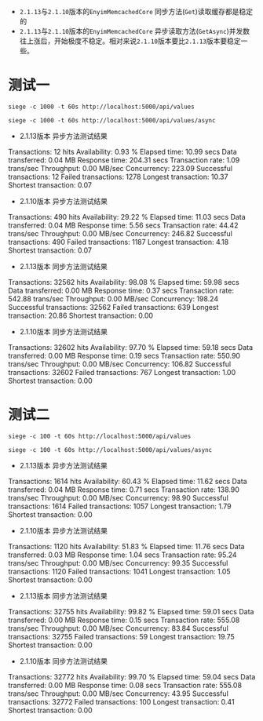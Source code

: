 
* `2.1.13`与`2.1.10`版本的`EnyimMemcachedCore` 同步方法(`Get`)读取缓存都是稳定的
* `2.1.13`与`2.1.10`版本的`EnyimMemcachedCore` 异步读取方法(`GetAsync`)并发数往上涨后，开始极度不稳定。相对来说`2.1.10`版本要比`2.1.13`版本要稳定一些。

# 测试一
```
siege -c 1000 -t 60s http://localhost:5000/api/values
```
```
siege -c 1000 -t 60s http://localhost:5000/api/values/async
```
* 2.1.13版本 异步方法测试结果 

Transactions:    	          12 hits
Availability:		        0.93 %
Elapsed time:		       10.99 secs
Data transferred:	        0.04 MB
Response time:		      204.31 secs
Transaction rate:	        1.09 trans/sec
Throughput:		        0.00 MB/sec
Concurrency:		      223.09
Successful transactions:          12
Failed transactions:	        1278
Longest transaction:	       10.37
Shortest transaction:	        0.07

* 2.1.10版本 异步方法测试结果

Transactions:		         490 hits
Availability:		       29.22 %
Elapsed time:		       11.03 secs
Data transferred:	        0.04 MB
Response time:		        5.56 secs
Transaction rate:	       44.42 trans/sec
Throughput:		        0.00 MB/sec
Concurrency:		      246.82
Successful transactions:         490
Failed transactions:	        1187
Longest transaction:	        4.18
Shortest transaction:	        0.07

* 2.1.13版本 同步方法测试结果

Transactions:		       32562 hits
Availability:		       98.08 %
Elapsed time:		       59.98 secs
Data transferred:	        0.00 MB
Response time:		        0.37 secs
Transaction rate:	      542.88 trans/sec
Throughput:		        0.00 MB/sec
Concurrency:		      198.24
Successful transactions:       32562
Failed transactions:	         639
Longest transaction:	       20.86
Shortest transaction:	        0.00

* 2.1.10版本 同步方法测试结果

Transactions:		       32602 hits
Availability:		       97.70 %
Elapsed time:		       59.18 secs
Data transferred:	        0.00 MB
Response time:		        0.19 secs
Transaction rate:	      550.90 trans/sec
Throughput:		        0.00 MB/sec
Concurrency:		      106.82
Successful transactions:       32602
Failed transactions:	         767
Longest transaction:	        1.00
Shortest transaction:	        0.00

# 测试二
```
siege -c 100 -t 60s http://localhost:5000/api/values
```
```
siege -c 100 -t 60s http://localhost:5000/api/values/async
```

* 2.1.13版本 异步方法测试结果

Transactions:		        1614 hits
Availability:		       60.43 %
Elapsed time:		       11.62 secs
Data transferred:	        0.04 MB
Response time:		        0.71 secs
Transaction rate:	      138.90 trans/sec
Throughput:		        0.00 MB/sec
Concurrency:		       98.90
Successful transactions:        1614
Failed transactions:	        1057
Longest transaction:	        1.79
Shortest transaction:	        0.00

* 2.1.10版本 异步方法测试结果

Transactions:		        1120 hits
Availability:		       51.83 %
Elapsed time:		       11.76 secs
Data transferred:	        0.03 MB
Response time:		        1.04 secs
Transaction rate:	       95.24 trans/sec
Throughput:		        0.00 MB/sec
Concurrency:		       99.35
Successful transactions:        1120
Failed transactions:	        1041
Longest transaction:	        1.05
Shortest transaction:	        0.00


* 2.1.13版本 同步方法测试结果

Transactions:		       32755 hits
Availability:		       99.82 %
Elapsed time:		       59.01 secs
Data transferred:	        0.00 MB
Response time:		        0.15 secs
Transaction rate:	      555.08 trans/sec
Throughput:		        0.00 MB/sec
Concurrency:		       83.84
Successful transactions:       32755
Failed transactions:	          59
Longest transaction:	       19.75
Shortest transaction:	        0.00

* 2.1.10版本 同步方法测试结果

Transactions:		       32772 hits
Availability:		       99.70 %
Elapsed time:		       59.04 secs
Data transferred:	        0.00 MB
Response time:		        0.08 secs
Transaction rate:	      555.08 trans/sec
Throughput:		        0.00 MB/sec
Concurrency:		       43.95
Successful transactions:       32772
Failed transactions:	         100
Longest transaction:	        0.41
Shortest transaction:	        0.00
